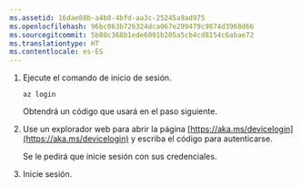 ```yaml
---
ms.assetid: 16dae88b-a4b8-4bfd-aa3c-25245a9ad975
ms.openlocfilehash: 96bc063b726324dca067e299479c9874d3968d66
ms.sourcegitcommit: 5b80c368b1ede6091b205a5cb4cd8154c6abae72
ms.translationtype: HT
ms.contentlocale: es-ES
---
```

1. Ejecute el comando de inicio de sesión.

    ```azurecli
    az login
    ```

   Obtendrá un código que usará en el paso siguiente. 

1. Use un explorador web para abrir la página [https://aka.ms/devicelogin](https://aka.ms/devicelogin)
    y escriba el código para autenticarse.

    Se le pedirá que inicie sesión con sus credenciales.

1. Inicie sesión.
 
